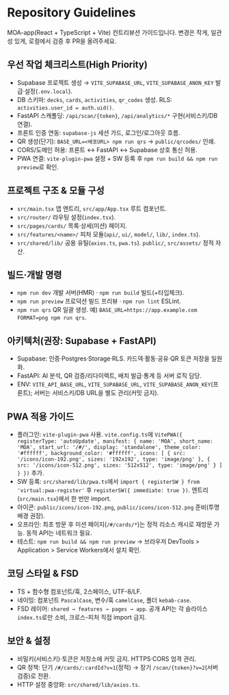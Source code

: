 # Repository Guidelines

MOA-app(React + TypeScript + Vite) 컨트리뷰션 가이드입니다. 변경은 작게, 일관성 있게, 로컬에서 검증 후 PR을 올려주세요.

## 우선 작업 체크리스트(High Priority)
- Supabase 프로젝트 생성 → `VITE_SUPABASE_URL`, `VITE_SUPABASE_ANON_KEY` 발급·설정(`.env.local`).
- DB 스키마: `decks`, `cards`, `activities`, `qr_codes` 생성. RLS: `activities.user_id = auth.uid()`.
- FastAPI 스캐폴딩: `/api/scan/{token}`, `/api/analytics/*` 구현(서비스키/DB 연결).
- 프론트 인증 연동: `supabase-js` 세션 가드, 로그인/로그아웃 흐름.
- QR 생성(단기): `BASE_URL=<배포URL> npm run qrs` → `public/qrcodes/` 인쇄.
- CORS/도메인 허용: 프론트 ↔ FastAPI ↔ Supabase 상호 통신 허용.
- PWA 연결: `vite-plugin-pwa` 설정 + SW 등록 후 `npm run build && npm run preview`로 확인.

## 프로젝트 구조 & 모듈 구성
- `src/main.tsx` 앱 엔트리, `src/app/App.tsx` 루트 컴포넌트.
- `src/router/` 라우팅 설정(`index.tsx`).
- `src/pages/cards/` 목록·상세(미션) 페이지.
- `src/features/<name>/` 피처 모듈(`api/`, `ui/`, `model/`, `lib/`, `index.ts`).
- `src/shared/lib/` 공용 유틸(`axios.ts`, `pwa.ts`). `public/`, `src/assets/` 정적 자산.

## 빌드·개발 명령
- `npm run dev` 개발 서버(HMR) · `npm run build` 빌드(+타입체크).
- `npm run preview` 프로덕션 빌드 프리뷰 · `npm run lint` ESLint.
- `npm run qrs` QR 일괄 생성. 예) `BASE_URL=https://app.example.com FORMAT=png npm run qrs`.

## 아키텍처(권장: Supabase + FastAPI)
- Supabase: 인증·Postgres·Storage·RLS. 카드덱·활동·공유·QR 토큰 저장을 일원화.
- FastAPI: AI 분석, QR 검증/리다이렉트, 배치 발급·통계 등 서버 로직 담당.
- ENV: `VITE_API_BASE_URL`, `VITE_SUPABASE_URL`, `VITE_SUPABASE_ANON_KEY`(프론트); 서버는 서비스키/DB URL을 별도 관리(커밋 금지).

## PWA 적용 가이드
- 플러그인: `vite-plugin-pwa` 사용. `vite.config.ts`에 `VitePWA({ registerType: 'autoUpdate', manifest: { name: 'MOA', short_name: 'MOA', start_url: '/#/', display: 'standalone', theme_color: '#ffffff', background_color: '#ffffff', icons: [ { src: '/icons/icon-192.png', sizes: '192x192', type: 'image/png' }, { src: '/icons/icon-512.png', sizes: '512x512', type: 'image/png' } ] } })` 추가.
- SW 등록: `src/shared/lib/pwa.ts`에서 `import { registerSW } from 'virtual:pwa-register'` 후 `registerSW({ immediate: true })`. 엔트리(`src/main.tsx`)에서 한 번만 import.
- 아이콘: `public/icons/icon-192.png`, `public/icons/icon-512.png` 준비(투명 배경 권장).
- 오프라인: 최초 방문 후 미션 페이지(`/#/cards/*`)는 정적 리소스 캐시로 재방문 가능. 동적 API는 네트워크 필요.
- 테스트: `npm run build && npm run preview` → 브라우저 DevTools > Application > Service Workers에서 설치 확인.

## 코딩 스타일 & FSD
- TS + 함수형 컴포넌트/훅, 2스페이스, UTF-8/LF.
- 네이밍: 컴포넌트 `PascalCase`, 변수/훅 `camelCase`, 폴더 `kebab-case`.
- FSD 레이어: `shared → features → pages → app`. 공개 API는 각 슬라이스 `index.ts`로만 소비, 크로스-피처 직접 import 금지.

## 보안 & 설정
- 비밀키(서비스키)·토큰은 저장소에 커밋 금지. HTTPS·CORS 엄격 관리.
- QR 정책: 단기 `/#/cards/:cardId?v=1`(정적) → 장기 `/scan/{token}?v=2`(서버 검증)로 전환.
- HTTP 설정 중앙화: `src/shared/lib/axios.ts`.
